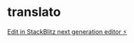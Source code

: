 # translato

[Edit in StackBlitz next generation editor ⚡️](https://stackblitz.com/~/github.com/StephenStarc/translato)